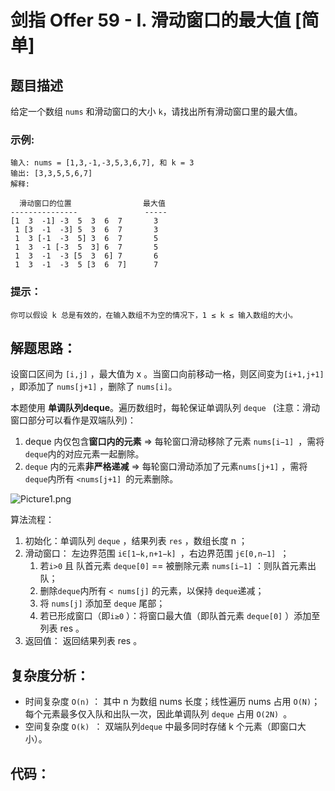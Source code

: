 # 剑指 Offer 59 - I. 滑动窗口的最大值 [简单]

## 题目描述

给定一个数组 `nums` 和滑动窗口的大小 `k`，请找出所有滑动窗口里的最大值。

### 示例:

```
输入: nums = [1,3,-1,-3,5,3,6,7], 和 k = 3
输出: [3,3,5,5,6,7] 
解释: 

  滑动窗口的位置                最大值
---------------               -----
[1  3  -1] -3  5  3  6  7       3
 1 [3  -1  -3] 5  3  6  7       3
 1  3 [-1  -3  5] 3  6  7       5
 1  3  -1 [-3  5  3] 6  7       5
 1  3  -1  -3 [5  3  6] 7       6
 1  3  -1  -3  5 [3  6  7]      7
```

### 提示：

```
你可以假设 k 总是有效的，在输入数组不为空的情况下，1 ≤ k ≤ 输入数组的大小。
```

## 解题思路：

设窗口区间为 `[i,j]` ，最大值为 x 。当窗口向前移动一格，则区间变为`[i+1,j+1] `，即添加了 `nums[j+1]` ，删除了 `nums[i]`。

本题使用 **单调队列deque**。遍历数组时，每轮保证单调队列 `deque ` (注意：滑动窗口部分可以看作是双端队列)：

1. deque 内仅包含**窗口内的元素** ⇒ 每轮窗口滑动移除了元素 `nums[i−1] `，需将`deque`内的对应元素一起删除。
2. `deque` 内的元素**非严格递减** ⇒ 每轮窗口滑动添加了元素`nums[j+1]` ，需将`deque`内所有 `<nums[j+1] `的元素删除。

![Picture1.png](D:\www\better_study_for_golang\每日一题\images\bab293bfd2fd6b1c2e41409c70b4201160c6433f3ecdf9c431fd5b99cf201409-Picture1.png)



算法流程：

1. 初始化：单调队列 `deque` ，结果列表 `res` ，数组长度 n ；
2. 滑动窗口： 左边界范围 `i∈[1−k,n+1−k] `，右边界范围 `j∈[0,n−1] `；
   1. 若`i>0` 且 队首元素 `deque[0]` == 被删除元素 `nums[i−1]` ：则队首元素出队；
   2. 删除`deque`内所有 `< nums[j]` 的元素，以保持 `deque`递减；
   3. 将 `nums[j]` 添加至 `deque` 尾部；
   4. 若已形成窗口（即`i≥0` ）：将窗口最大值（即队首元素 `deque[0]` ）添加至列表  res 。
3. 返回值： 返回结果列表 res 。


## 复杂度分析：

- 时间复杂度 `O(n)` ： 其中 n 为数组 nums 长度；线性遍历 nums 占用 `O(N)`；每个元素最多仅入队和出队一次，因此单调队列 `deque` 占用 `O(2N) `。
- 空间复杂度 `O(k) `： 双端队列`deque` 中最多同时存储 k 个元素（即窗口大小）。



## 代码：

```

```

